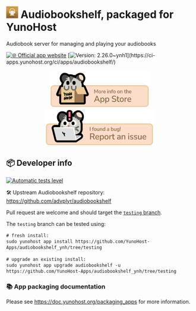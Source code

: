 <!--
N.B.: This README was automatically generated by <https://github.com/YunoHost/apps_tools/blob/main/readme_generator>
It shall NOT be edited by hand.
-->

<h1>
  <img src="https://raw.githubusercontent.com/YunoHost/apps/main/logos/audiobookshelf.png" width="32px" alt="Logo of Audiobookshelf">
  Audiobookshelf, packaged for YunoHost
</h1>

Audiobook server for managing and playing your audiobooks

[![🌐 Official app website](https://img.shields.io/badge/Official_app_website-darkgreen?style=for-the-badge)](https://audiobookshelf.org/)
[![Version: 2.26.0~ynh1](https://img.shields.io/badge/Version-2.26.0~ynh1-rgba(0,150,0,1)?style=for-the-badge)](https://ci-apps.yunohost.org/ci/apps/audiobookshelf/)

<div align="center">
<a href="https://apps.yunohost.org/app/audiobookshelf"><img height="100px" src="https://github.com/YunoHost/yunohost-artwork/raw/refs/heads/main/badges/neopossum-badges/badge_more_info_on_the_appstore.svg"/></a>
<a href="https://github.com/YunoHost-Apps/audiobookshelf_ynh/issues"><img height="100px" src="https://github.com/YunoHost/yunohost-artwork/raw/refs/heads/main/badges/neopossum-badges/badge_report_an_issue.svg"/></a>
</div>

## 📦 Developer info

[![Automatic tests level](https://apps.yunohost.org/badge/cilevel/audiobookshelf)](https://ci-apps.yunohost.org/ci/apps/audiobookshelf/)

🛠️ Upstream Audiobookshelf repository: <https://github.com/advplyr/audiobookshelf>

Pull request are welcome and should target the [`testing` branch](https://github.com/YunoHost-Apps/audiobookshelf_ynh/tree/testing).

The `testing` branch can be tested using:
```
# fresh install:
sudo yunohost app install https://github.com/YunoHost-Apps/audiobookshelf_ynh/tree/testing

# upgrade an existing install:
sudo yunohost app upgrade audiobookshelf -u https://github.com/YunoHost-Apps/audiobookshelf_ynh/tree/testing
```

### 📚 App packaging documentation

Please see <https://doc.yunohost.org/packaging_apps> for more information.